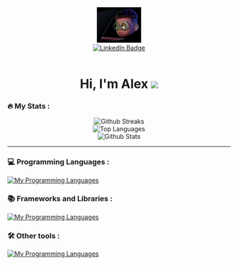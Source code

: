 <!--
**caowens/caowens** is a ✨ _special_ ✨ repository because its `README.md` (this file) appears on your GitHub profile.

Here are some ideas to get you started:

- 🔭 I’m currently working on ...
- 🌱 I’m currently learning ...
- 👯 I’m looking to collaborate on ...
- 🤔 I’m looking for help with ...
- 💬 Ask me about ...
- 📫 How to reach me: ...
- 😄 Pronouns: ...
- ⚡ Fun fact: ...
-->

<div id="header" align="center">
  <img src="silver-glasses-memoji.png" width="100"/>
  <br>
  <div id="badges">
    <a href="https://www.linkedin.com/in/alex-owens-ab868b1b6/">
      <img src="https://img.shields.io/badge/LinkedIn-blue?style=for-the-badge&logo=linkedin&logoColor=white" alt="LinkedIn Badge"/>
    </a>
  </div>
  <img src="https://komarev.com/ghpvc/?username=caowens&style=flat-square&color=blue" alt=""/>
  <h1>
    Hi, I'm Alex
    <img src="https://media.giphy.com/media/hvRJCLFzcasrR4ia7z/giphy.gif" width="30px"/>
  </h1>
</div>
<!--
<div align="center">
  <img src="codingcodingcoding.gif" width="500" height="300" />
</div>
-->

### :fire: My Stats :
<div align="center">
  <div align="center">
  <img src="http://github-readme-streak-stats.herokuapp.com?user=caowens&theme=transparent" alt="Github Streaks"/>
  </div>
  <div align="center">
  <img src="https://github-readme-stats.vercel.app/api/top-langs/?username=caowens&layout=compact&theme=transparent&langs_count=8" alt="Top Languages"/>
  </div>
  <div align="center">
  <img src="https://github-readme-stats.vercel.app/api?username=caowens&show_icons=true&theme=transparent" alt="Github Stats"/>
  </div>
</div>

<!--
[![GitHub Streak](http://github-readme-streak-stats.herokuapp.com?user=caowens&theme=transparent)](https://git.io/streak-stats)
[![Top Langs](https://github-readme-stats.vercel.app/api/top-langs/?username=caowens&layout=compact&theme=transparent&langs_count=8)](https://github.com/anuraghazra/github-readme-stats)
[![Alex's GitHub stats](https://github-readme-stats.vercel.app/api?username=caowens&show_icons=true&theme=transparent)](https://github.com/anuraghazra/github-readme-stats)
-->

---
### :computer: Programming Languages :
[![My Programming Languages](https://skillicons.dev/icons?i=python,java,html,css,javascript,cs,swift,powershell&theme=dark)](https://skillicons.dev)

### :books: Frameworks and Libraries :
[![My Programming Languages](https://skillicons.dev/icons?i=nodejs,react,firebase,bootstrap,tailwind,tensorflow&theme=dark)](https://skillicons.dev)

### :hammer_and_wrench: Other tools :
[![My Programming Languages](https://skillicons.dev/icons?i=mongodb,figma,vscode,vite,stackoverflow,raspberrypi,postman,git&theme=dark)](https://skillicons.dev)
